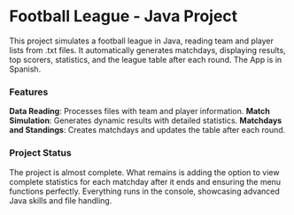 # Football League - Java Project
This project simulates a football league in Java, reading team and player lists from .txt files. It automatically generates matchdays, displaying results, top scorers, statistics, and the league table after each round.
The App is in Spanish.



### Features
**Data Reading**: Processes files with team and player information.
**Match Simulation**: Generates dynamic results with detailed statistics.
**Matchdays and Standings**: Creates matchdays and updates the table after each round.

### Project Status
The project is almost complete. What remains is adding the option to view complete statistics for each matchday after it ends and ensuring the menu functions perfectly. Everything runs in the console, showcasing advanced Java skills and file handling.
